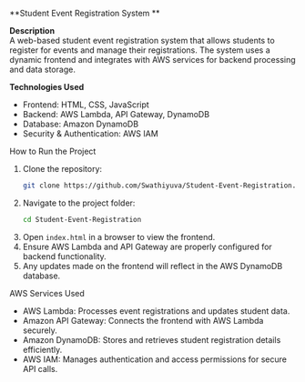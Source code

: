 **Student Event Registration System **

**Description**  
A web-based student event registration system that allows students to register for events and manage their registrations. The system uses a dynamic frontend and integrates with AWS services for backend processing and data storage.  

**Technologies Used**  
- Frontend: HTML, CSS, JavaScript  
- Backend: AWS Lambda, API Gateway, DynamoDB  
- Database: Amazon DynamoDB  
- Security & Authentication: AWS IAM  

How to Run the Project  
1. Clone the repository:  
   ```bash
   git clone https://github.com/Swathiyuva/Student-Event-Registration.git
   ```
2. Navigate to the project folder:  
   ```bash
   cd Student-Event-Registration
   ```
3. Open `index.html` in a browser to view the frontend.  
4. Ensure AWS Lambda and API Gateway are properly configured for backend functionality.  
5. Any updates made on the frontend will reflect in the AWS DynamoDB database.  

AWS Services Used
- AWS Lambda: Processes event registrations and updates student data.  
- Amazon API Gateway: Connects the frontend with AWS Lambda securely.  
- Amazon DynamoDB: Stores and retrieves student registration details efficiently.  
- AWS IAM: Manages authentication and access permissions for secure API calls.  

